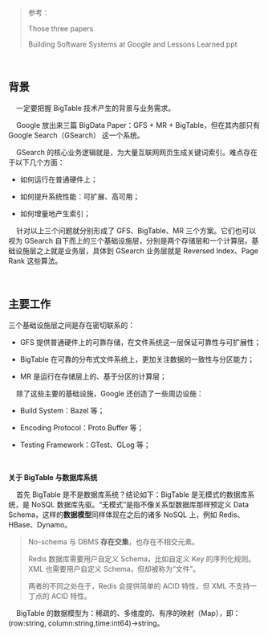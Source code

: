 > 参考：
> 
> Those three papers
> 
> Building Software Systems at Google and Lessons Learned.ppt

    

## 背景

    一定要把握 BigTable 技术产生的背景与业务需求。

    Google 放出来三篇 BigData Paper：GFS + MR + BigTable，但在其内部只有 Google Search（GSearch） 这一个系统。

    GSearch 的核心业务逻辑就是，为大量互联网网页生成关键词索引。难点存在于以下几个方面：

- 如何运行在普通硬件上；

- 如何提升系统性能：可扩展、高可用；

- 如何增量地产生索引；

    针对以上三个问题就分别形成了 GFS、BigTable、MR 三个方案。它们也可以视为 GSearch 自下而上的三个基础设施层，分别是两个存储层和一个计算层。基础设施层之上就是业务层，具体到 GSearch 业务层就是 Reversed Index、Page Rank 这些算法。

    

## 主要工作

三个基础设施层之间是存在密切联系的：

- GFS 提供普通硬件上的可靠存储，在文件系统这一层保证可靠性与可扩展性；

- BigTable 在可靠的分布式文件系统上，更加关注数据的一致性与分区能力；

- MR 是运行在存储层上的、基于分区的计算层；

    除了这些主要的基础设施，Google 还创造了一些周边设施：

- Build System：Bazel 等；

- Encoding Protocol：Proto Buffer 等；

- Testing Framework：GTest、GLog 等；

    

**关于 BigTable 与数据库系统**

    首先 BigTable 是不是数据库系统？结论如下：BigTable 是无模式的数据库系统，是 NoSQL 数据库先驱。“无模式”是指不像关系型数据库那样预定义 Data Schema，这样的**数据模型**同样体现在之后的诸多 NoSQL 上，例如 Redis、HBase、Dynamo。

> No-schema 与 DBMS **存在交集**，也存在不相交元素。
> 
> Redis 数据库需要用户自定义 Schema，比如自定义 Key 的序列化规则。XML 也需要用户自定义 Schema，但却被称为“文件”。
> 
> 两者的不同之处在于，Redis 会提供简单的 ACID 特性，但 XML 不支持一丁点的 ACID 特性。

    BigTable 的数据模型为：稀疏的、多维度的、有序的映射（Map），即： (row:string, column:string,time:int64)->string。
